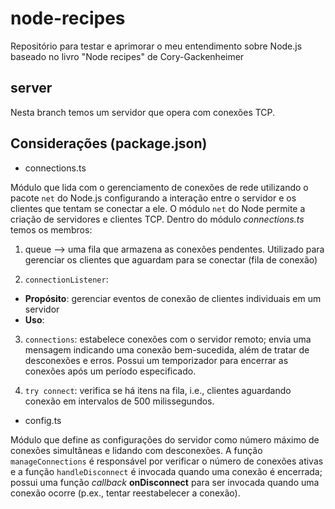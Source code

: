 # node-recipes
Repositório para testar e aprimorar o meu entendimento sobre Node.js baseado no livro "Node recipes" de Cory-Gackenheimer

## server
Nesta branch temos um servidor que opera com conexões TCP.

## Considerações (package.json)

- connections.ts

Módulo que lida com o gerenciamento de conexões de rede utilizando o pacote ``` net ``` do Node.js configurando a interação entre o servidor e os clientes que tentam se conectar a ele. O módulo ``` net ``` do Node permite a criação de servidores e clientes TCP. Dentro do módulo _connections.ts_ temos os membros:

1. queue --> uma fila que armazena as conexões pendentes. Utilizado para gerenciar os clientes que aguardam para se conectar (fila de conexão)

2. ``` connectionListener ```: 
- **Propósito**: gerenciar eventos de conexão de clientes individuais em um servidor
- **Uso**: 

3. ``` connections ```: estabelece conexões com o servidor remoto; envia uma mensagem indicando uma conexão bem-sucedida, além de tratar de desconexões e erros. Possui um temporizador para encerrar as conexões após um período especificado.

4. ``` try connect ```: verifica se há itens na fila, i.e., clientes aguardando conexão em intervalos de 500 milissegundos.

- config.ts

Módulo que define as configurações do servidor como número máximo de conexões simultâneas e lidando com desconexões. A função ``` manageConnections ``` é responsável por verificar o número de conexões ativas e a função ``` handleDisconnect ``` é invocada quando uma conexão é encerrada; possui uma função _callback_ **onDisconnect** para ser invocada quando uma conexão ocorre (p.ex., tentar reestabelecer a conexão).